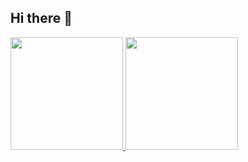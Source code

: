## Hi there 👋

<!--
**edimichaellima/edimichaellima** is a ✨ _special_ ✨ repository because its `README.md` (this file) appears on your GitHub profile.

Here are some ideas to get you started:

- 🔭 I’m currently working on ...
- 🌱 I’m currently learning ...
- 👯 I’m looking to collaborate on ...
- 🤔 I’m looking for help with ...
- 💬 Ask me about ...
- 📫 How to reach me: ...
- 😄 Pronouns: ...
- ⚡ Fun fact: ...
-->
<div>
<a href="https://github.com/edimichaellima">
<img loading="lazy" height="180em" src="https://github-readme-stats.vercel.app/api/top-langs/?username=edimichaellima&layout=compact&langs_count=7&theme=dracula"/>
<img loading="lazy" height="180em" src="https://github-readme-stats.vercel.app/api?edimichaellima&show_icons=true&theme=dracula&include_all_commits=true&count_private=true"/>
</div>
